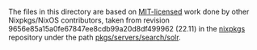 The files in this directory are based on [MIT-licensed](https://github.com/NixOS/nixpkgs/blob/9656e85a15a0fe67847ee8cdb99a20d8df499962/COPYING) work done by other Nixpkgs/NixOS contributors, taken from revision 9656e85a15a0fe67847ee8cdb99a20d8df499962 (22.11) in the [nixpkgs](https://github.com/NixOS/nixpkgs/) repository under the path [
pkgs/servers/search/solr](https://github.com/NixOS/nixpkgs/blob/9656e85a15a0fe67847ee8cdb99a20d8df499962/pkgs/servers/search/solr).
